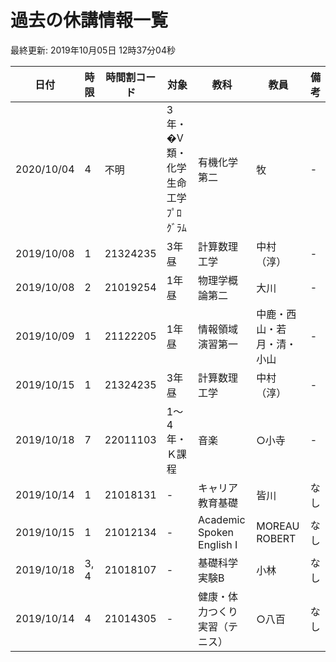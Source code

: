 # 過去の休講情報一覧

最終更新\: 2019年10月05日 12時37分04秒

|日付|時限|時間割コード|対象|教科|教員|備考|
|---|---|---|---|---|---|---|
|2020/10/04|4|不明|3年・�V類・化学生命工学ﾌﾟﾛｸﾞﾗﾑ|有機化学第二|牧|-|
|2019/10/08|1|21324235|3年昼|計算数理工学|中村（淳）|-|
|2019/10/08|2|21019254|1年昼|物理学概論第二|大川|-|
|2019/10/09|1|21122205|1年昼|情報領域演習第一|中鹿・西山・若月・清・小山|-|
|2019/10/15|1|21324235|3年昼|計算数理工学|中村（淳）|-|
|2019/10/18|7|22011103|1〜4年・Ｋ課程|音楽|○小寺|-|
|2019/10/14|1|21018131|-|キャリア教育基礎|皆川|なし|
|2019/10/15|1|21012134|-|Academic Spoken English Ⅰ|MOREAU ROBERT|なし|
|2019/10/18|3, 4|21018107|-|基礎科学実験B|小林|なし|
|2019/10/14|4|21014305|-|健康・体力つくり実習（テニス）|○八百|なし|
